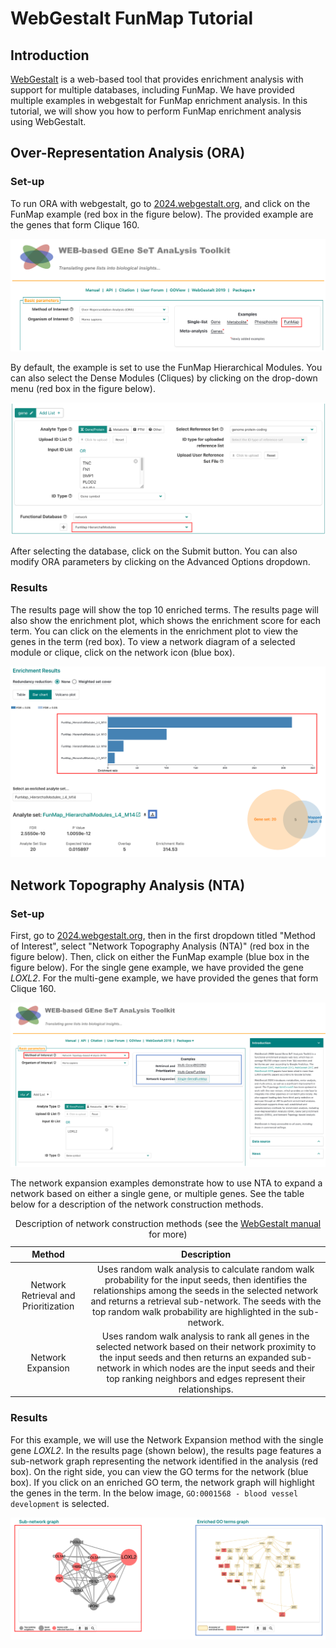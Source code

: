 # WebGestalt FunMap Tutorial

## Introduction

[WebGestalt](https://2024.webgestalt.org) is a web-based tool that provides enrichment analysis with support for multiple databases, including FunMap. We have provided multiple examples in webgestalt for FunMap enrichment analysis. In this tutorial, we will show you how to perform FunMap enrichment analysis using WebGestalt.

## Over-Representation Analysis (ORA)

### Set-up

To run ORA with webgestalt, go to [2024.webgestalt.org](https://2024.webgestalt.org), and click on the FunMap example (red box in the figure below). The provided example are the genes that form Clique 160.

![ORA FunMap example selection](../assets/img/ora_example.png)

By default, the example is set to use the FunMap Hierarchical Modules. You can also select the Dense Modules (Cliques) by clicking on the drop-down menu (red box in the figure below).

![ORA FunMap DenseModules selection](../assets/img/dense_modules.png)

After selecting the database, click on the Submit button. You can also modify ORA parameters by clicking on the Advanced Options dropdown.

### Results

The results page will show the top 10 enriched terms. The results page will also show the enrichment plot, which shows the enrichment score for each term. You can click on the elements in the enrichment plot to view the genes in the term (red box). To view a network diagram of a selected module or clique, click on the network icon (blue box).

![ORA FunMap results](../assets/img/ora_results.png)

## Network Topography Analysis (NTA)

### Set-up

First, go to [2024.webgestalt.org](https://2024.webgestalt.org), then in the first dropdown titled "Method of Interest", select "Network Topography Analysis (NTA)" (red box in the figure below). Then, click on either the FunMap example (blue box in the figure below). For the single gene example, we have provided the gene *LOXL2*. For the multi-gene example, we have provided the genes that form Clique 160.

![NTA Example Selection](../assets/img/nta_example.png)

The network expansion examples demonstrate how to use NTA to expand a network based on either a single gene, or multiple genes. See the table below for a description of the network construction methods.

<table>
<thead>
<tr>
  <th style="text-align:center;">Method</th>
  <th style="text-align:center;">Description</th>
</tr>
</thead>
<tbody>
<tr>
  <td style="text-align:center;">Network Retrieval and Prioritization</td>
  <td style="text-align:center;">Uses random walk analysis to calculate random walk probability for the input
seeds, then identifies the relationships among the seeds in the selected network
and returns a retrieval sub-network. The seeds with the top random walk
probability are highlighted in the sub-network.</td>
</tr>
<tr>
  <td style="text-align:center;">Network Expansion</td>
  <td style="text-align:center;">Uses
random walk analysis to rank all genes in the selected network based on their
network proximity to the input seeds and then returns an expanded sub-network
in which nodes are the input seeds and their top ranking neighbors and edges
represent their relationships.</td>
</tr>
</tbody>
<caption>Description of network construction methods (see the <a href="https://2024.webgestalt.org/WG_2024_manual.pdf">WebGestalt manual</a> for more) </caption>
</table>

### Results

For this example, we will use the Network Expansion method with the single gene *LOXL2*. In the results page (shown below), the results page features a sub-network graph representing the network identified in the analysis (red box). On the right side, you can view the GO terms for the network (blue box). If you click on an enriched GO term, the network graph will highlight the genes in the term. In the below image, <code>GO:0001568 - blood vessel development</code> is selected.

![Results from NTA](../assets/img/nta_results.png)
